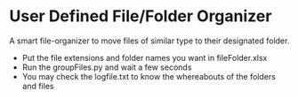# User Defined File/Folder Organizer
A smart file-organizer to move files of similar type to their designated folder. 

- Put the file extensions and folder names you want in fileFolder.xlsx
- Run the groupFiles.py and wait a few seconds
- You may check the logfile.txt to know the whereabouts of the folders and files




